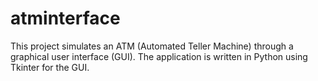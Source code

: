 # atminterface
This project simulates an ATM (Automated Teller Machine) through a graphical user interface (GUI). The application is written in Python using Tkinter for the GUI.
